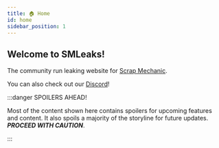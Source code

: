 ```yaml
---
title: 🏠 Home
id: home
sidebar_position: 1
---
```


## Welcome to SMLeaks!

The community run leaking website for [Scrap Mechanic](https://store.steampowered.com/app/387990/).

You can also check out our [Discord](pathname:///discord)!

:::danger SPOILERS AHEAD!

Most of the content shown here contains spoilers for upcoming features and content. It also spoils a majority of the storyline for future updates. ***PROCEED WITH CAUTION***.

:::